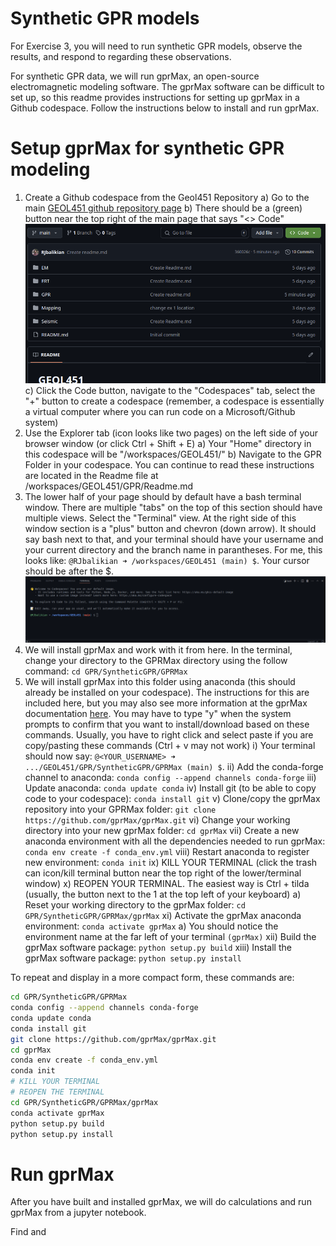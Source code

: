 # Synthetic GPR models

For Exercise 3, you will need to run synthetic GPR models, observe the results, and respond to regarding these observations.

For synthetic GPR data, we will run gprMax, an open-source electromagnetic modeling software. The gprMax software can be difficult to set up, so this readme provides instructions for setting up gprMax in a Github codespace. Follow the instructions below to install and run gprMax.

# Setup gprMax for synthetic GPR modeling
1. Create a Github codespace from the Geol451 Repository
  a) Go to the main [GEOL451 github repository page](https://github.com/RJbalikian/GEOL451)
  b) There should be a (green) button near the top right of the main page that says "<> Code" ![GEOL451Repo with Green Code Button](image.png)
  c) Click the Code button, navigate to the "Codespaces" tab, select the "+" button to create a codespace (remember, a codespace is essentially a virtual computer where you can run code on a Microsoft/Github system)
2. Use the Explorer tab (icon looks like two pages) on the left side of your browser window (or click Ctrl + Shift + E) 
  a) Your "Home" directory in this codespace will be "/workspaces/GEOL451/"
  b) Navigate to the GPR Folder in your codespace. You can continue to read these instructions are located in the Readme file at /workspaces/GEOL451/GPR/Readme.md
3. The lower half of your page should by default have a bash terminal window. There are multiple "tabs" on the top of this section should have multiple views. Select the "Terminal" view. At the right side of this window section is a "plus" button and chevron (down arrow). It should say bash next to that, and your terminal should have your username and your current directory and the branch name in parantheses. For me, this looks like: `@RJbalikian ➜ /workspaces/GEOL451 (main) $`. Your cursor should be after the $.
  ![Default bash terminal in GEOL451](image-1.png)
4. We will install gprMax and work with it from here. In the terminal, change your directory to the GPRMax directory using the follow command: `cd GPR/SyntheticGPR/GPRMax`
5. We will install gprMax into this folder using anaconda (this should already be installed on your codespace). The instructions for this are included here, but you may also see more information at the gprMax documentation [here](https://docs.gprmax.com/en/latest/include_readme.html#installation). You may have to type "y" when the system prompts to confirm that you want to install/download based on these commands. Usually, you have to right click and select paste if you are copy/pasting these commands (Ctrl + v may not work)
  i) Your terminal should now say: `@<YOUR_USERNAME> ➜ .../GEOL451/GPR/SyntheticGPR/GPRMax (main) $`. 
  ii) Add the conda-forge channel to anaconda: `conda config --append channels conda-forge`
  iii) Update anaconda: `conda update conda`
  iv) Install git (to be able to copy code to your codespace): `conda install git`
  v) Clone/copy the gprMax repository into your GPRMax folder: `git clone https://github.com/gprMax/gprMax.git`
  vi) Change your working directory into your new gprMax folder: `cd gprMax`
  vii) Create a new anaconda environment with all the dependencies needed to run gprMax: `conda env create -f conda_env.yml`
  viii) Restart anaconda to register new environment: `conda init`
  ix) KILL YOUR TERMINAL (click the trash can icon/kill terminal button near the top right of the lower/terminal window)
  x) REOPEN YOUR TERMINAL. The easiest way is Ctrl + tilda (usually, the button next to the 1 at the top left of your keyboard)
    a) Reset your working directory to the gprMax folder: `cd GPR/SyntheticGPR/GPRMax/gprMax`
  xi) Activate the gprMax anaconda environment: `conda activate gprMax`
    a) You should notice the environment name at the far left of your terminal `(gprMax)`
  xii) Build the gprMax software package: `python setup.py build`
  xiii) Install the gprMax software package: `python setup.py install`

To repeat and display in a more compact form, these commands are:
```bash
cd GPR/SyntheticGPR/GPRMax
conda config --append channels conda-forge
conda update conda
conda install git
git clone https://github.com/gprMax/gprMax.git
cd gprMax
conda env create -f conda_env.yml
conda init
# KILL YOUR TERMINAL
# REOPEN THE TERMINAL
cd GPR/SyntheticGPR/GPRMax/gprMax
conda activate gprMax
python setup.py build
python setup.py install
```

# Run gprMax
After you have built and installed gprMax, we will do calculations and run gprMax from a jupyter notebook.

Find and 

